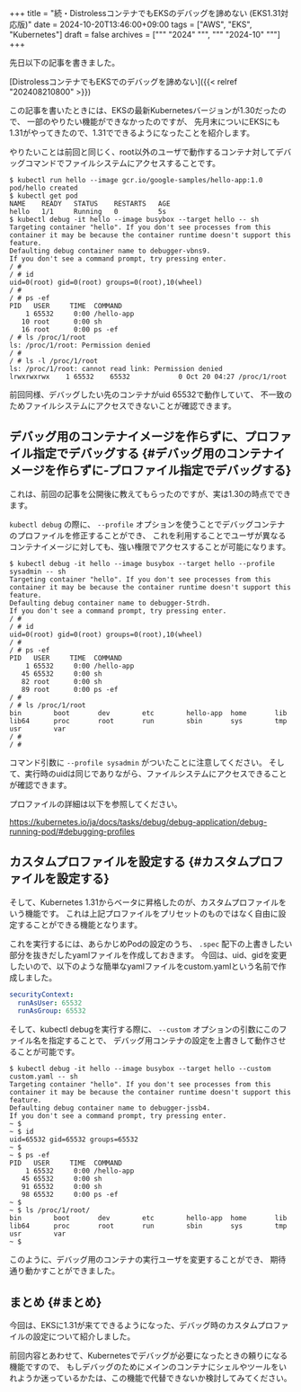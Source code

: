 +++
title = "続・DistrolessコンテナでもEKSのデバッグを諦めない (EKS1.31対応版)"
date = 2024-10-20T13:46:00+09:00
tags = ["AWS", "EKS", "Kubernetes"]
draft = false
archives = ["""
  "2024"
  """, """
  "2024-10"
  """]
+++

先日以下の記事を書きました。

[DistrolessコンテナでもEKSでのデバッグを諦めない]({{< relref "202408210800" >}})

この記事を書いたときには、EKSの最新Kubernetesバージョンが1.30だったので、
一部のやりたい機能ができなかったのですが、
先月末についにEKSにも1.31がやってきたので、1.31でできるようになったことを紹介します。

やりたいことは前回と同じく、root以外のユーザで動作するコンテナ対してデバッグコマンドでファイルシステムにアクセスすることです。

```text
$ kubectl run hello --image gcr.io/google-samples/hello-app:1.0
pod/hello created
$ kubectl get pod
NAME    READY   STATUS    RESTARTS   AGE
hello   1/1     Running   0          5s
$ kubectl debug -it hello --image busybox --target hello -- sh
Targeting container "hello". If you don't see processes from this container it may be because the container runtime doesn't support this feature.
Defaulting debug container name to debugger-vbns9.
If you don't see a command prompt, try pressing enter.
/ #
/ # id
uid=0(root) gid=0(root) groups=0(root),10(wheel)
/ #
/ # ps -ef
PID   USER     TIME  COMMAND
    1 65532     0:00 /hello-app
   10 root      0:00 sh
   16 root      0:00 ps -ef
/ # ls /proc/1/root
ls: /proc/1/root: Permission denied
/ #
/ # ls -l /proc/1/root
ls: /proc/1/root: cannot read link: Permission denied
lrwxrwxrwx    1 65532    65532            0 Oct 20 04:27 /proc/1/root
```

前回同様、デバッグしたい先のコンテナがuid 65532で動作していて、
不一致のためファイルシステムにアクセスできないことが確認できます。


## デバッグ用のコンテナイメージを作らずに、プロファイル指定でデバッグする {#デバッグ用のコンテナイメージを作らずに-プロファイル指定でデバッグする}

これは、前回の記事を公開後に教えてもらったのですが、実は1.30の時点でできます。

`kubectl debug` の際に、 `--profile` オプションを使うことでデバッグコンテナのプロファイルを修正することができ、
これを利用することでユーザが異なるコンテナイメージに対しても、強い権限でアクセスすることが可能になります。

```text
$ kubectl debug -it hello --image busybox --target hello --profile sysadmin -- sh
Targeting container "hello". If you don't see processes from this container it may be because the container runtime doesn't support this feature.
Defaulting debug container name to debugger-5trdh.
If you don't see a command prompt, try pressing enter.
/ #
/ # id
uid=0(root) gid=0(root) groups=0(root),10(wheel)
/ #
/ # ps -ef
PID   USER     TIME  COMMAND
    1 65532     0:00 /hello-app
   45 65532     0:00 sh
   82 root      0:00 sh
   89 root      0:00 ps -ef
/ #
/ # ls /proc/1/root
bin        boot       dev        etc        hello-app  home       lib        lib64      proc       root       run        sbin       sys        tmp        usr        var
/ #
/ #
```

コマンド引数に `--profile sysadmin` がついたことに注意してください。
そして、実行時のuidは同じでありながら、ファイルシステムにアクセスできることが確認できます。

プロファイルの詳細は以下を参照してください。

<https://kubernetes.io/ja/docs/tasks/debug/debug-application/debug-running-pod/#debugging-profiles>


## カスタムプロファイルを設定する {#カスタムプロファイルを設定する}

そして、Kubernetes 1.31からベータに昇格したのが、カスタムプロファイルをいう機能です。
これは上記プロファイルをプリセットのものではなく自由に設定することができる機能となります。

これを実行するには、あらかじめPodの設定のうち、 `.spec` 配下の上書きしたい部分を抜きだしたyamlファイルを作成しておきます。
今回は、uid、gidを変更したいので、以下のような簡単なyamlファイルをcustom.yamlという名前で作成しました。

```yaml
securityContext:
  runAsUser: 65532
  runAsGroup: 65532
```

そして、kubectl debugを実行する際に、 `--custom` オプションの引数にこのファイル名を指定することで、
デバッグ用コンテナの設定を上書きして動作させることが可能です。

```text
$ kubectl debug -it hello --image busybox --target hello --custom custom.yaml -- sh
Targeting container "hello". If you don't see processes from this container it may be because the container runtime doesn't support this feature.
Defaulting debug container name to debugger-jssb4.
If you don't see a command prompt, try pressing enter.
~ $
~ $ id
uid=65532 gid=65532 groups=65532
~ $
~ $ ps -ef
PID   USER     TIME  COMMAND
    1 65532     0:00 /hello-app
   45 65532     0:00 sh
   91 65532     0:00 sh
   98 65532     0:00 ps -ef
~ $
~ $ ls /proc/1/root/
bin        boot       dev        etc        hello-app  home       lib        lib64      proc       root       run        sbin       sys        tmp        usr        var
~ $
```

このように、デバッグ用のコンテナの実行ユーザを変更することができ、
期待通り動かすことができました。


## まとめ {#まとめ}

今回は、EKSに1.31が来てできるようになった、デバッグ時のカスタムプロファイルの設定について紹介しました。

前回内容とあわせて、Kubernetesでデバッグが必要になったときの頼りになる機能ですので、
もしデバッグのためにメインのコンテナにシェルやツールをいれようか迷っているかたは、この機能で代替できないか検討してみてください。
